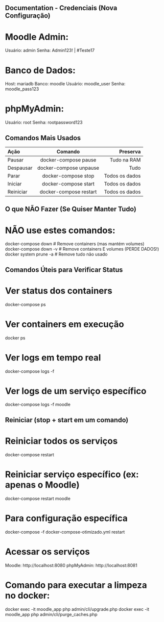 ## Documentation - Credenciais (Nova Configuração)

# Moodle Admin:

Usuário: admin
Senha: Admin123! | #Teste17


# Banco de Dados:

Host: mariadb
Banco: moodle
Usuário: moodle_user
Senha: moodle_pass123


# phpMyAdmin:

Usuário: root
Senha: rootpassword123

## Comandos Mais Usados

| Ação        | Comando                | Preserva       |
| :---------  | :---:                  | --------:      |
| Pausar      | docker-compose pause   | Tudo na RAM    |
| Despausar   | docker-compose unpause | Tudo           |
| Parar       | docker-compose stop    | Todos os dados |
| Iniciar     | docker-compose start   | Todos os dados |
| Reiniciar   | docker-compose restart | Todos os dados | → docker-compose restart moodle

## O que NÃO Fazer (Se Quiser Manter Tudo)

# NÃO use estes comandos:
docker-compose down        # Remove containers (mas mantém volumes)
docker-compose down -v     # Remove containers E volumes (PERDE DADOS!)
docker system prune -a     # Remove tudo não usado


## Comandos Úteis para Verificar Status

# Ver status dos containers
docker-compose ps

# Ver containers em execução
docker ps

# Ver logs em tempo real
docker-compose logs -f

# Ver logs de um serviço específico
docker-compose logs -f moodle

## Reiniciar (stop + start em um comando)

# Reiniciar todos os serviços
docker-compose restart

# Reiniciar serviço específico (ex: apenas o Moodle)
docker-compose restart moodle

# Para configuração específica
docker-compose -f docker-compose-otimizado.yml restart

# Acessar os serviços
Moodle: http://localhost:8080
phpMyAdmin: http://localhost:8081

# Comando para executar a limpeza no docker:
docker exec -it moodle_app php admin/cli/upgrade.php
docker exec -it moodle_app php admin/cli/purge_caches.php
